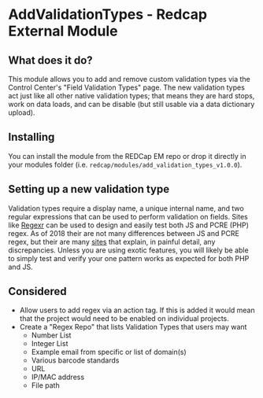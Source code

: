 # AddValidationTypes - Redcap External Module

## What does it do?

This module allows you to add and remove custom validation types via the Control Center's "Field Validation Types" page. The new validation types act just like all other native validation types; that means they are hard stops, work on data loads, and can be disable (but still usable via a data dictionary upload).

## Installing

You can install the module from the REDCap EM repo or drop it directly in your modules folder (i.e. `redcap/modules/add_validation_types_v1.0.0`).

## Setting up a new validation type

Validation types require a display name, a unique internal name, and two regular expressions that can be used to perform validation on fields. Sites like [Regexr](https://regexr.com/) can be used to design and easily test both JS and PCRE (PHP) regex. As of 2018 their are not many differences between JS and PCRE regex, but their are many [sites](https://gist.github.com/CMCDragonkai/6c933f4a7d713ef712145c5eb94a1816) that explain, in painful detail, any discrepancies. Unless you are using exotic features, you will likely be able to simply test and verify your one pattern works as expected for both PHP and JS.

## Considered

* Allow users to add regex via an action tag. If this is added it would mean that the project would need to be enabled on individual projects.
* Create a "Regex Repo" that lists Validation Types that users may want
  * Number List
  * Integer List
  * Example email from specific or list of domain(s)
  * Various barcode standards
  * URL
  * IP/MAC address
  * File path
